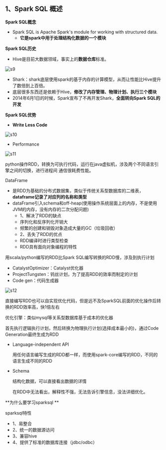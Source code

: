## 1、Spark SQL 概述

**Spark SQL概念**

* Spark SQL is Apache Spark's module for working with structured data.
  * **它是spark中用于处理结构化数据的一个模块**

**Spark SQL历史**

- Hive是目前大数据领域，事实上的**数据仓库**标准。

![s9](pics/s9.png)

- Shark：shark底层使用spark的基于内存的计算模型，从而让性能比Hive提升了数倍到上百倍。
- 底层很多东西还是依赖于Hive，**修改了内存管理、物理计划、执行三个模块**
- 2014年6月1日的时候，Spark宣布了不再开发Shark，**全面转向Spark SQL的开发**

**Spark SQL优势**

- **Write Less Code**

![s10](pics/s10.png)

* Performance

![s11](pics/s11.png)

python操作RDD，转换为可执行代码，运行在java虚拟机，涉及两个不同语言引擎之间的切换，进行进程间		通信很耗费性能。

DataFrame

- 是RDD为基础的分布式数据集，类似于传统关系型数据库的二维表，**dataframe记录了对应列的名称和类型**
- dataFrame引入schema和off-heap(使用操作系统层面上的内存，不是使用JVM的内存，没有内存的二次分配问题)
  - 1、解决了RDD的缺点
  - 序列化和反序列化开销大
  - 频繁的创建和销毁对象造成大量的GC（垃圾回收）
  - 2、丢失了RDD的优点
  - RDD编译时进行类型检查
  - RDD具有面向对象编程的特性

用scala/python编写的RDD比Spark SQL编写转换的RDD慢，涉及到执行计划

- CatalystOptimizer：Catalyst优化器
- ProjectTungsten：钨丝计划，为了提高RDD的效率而制定的计划
- Code gen：代码生成器

![s12](pics/s12.png)

直接编写RDD也可以自实现优化代码，但是远不及SparkSQL前面的优化操作后转换的RDD效率高，快1倍左右

优化引擎：类似mysql等关系型数据库基于成本的优化器

首先执行逻辑执行计划，然后转换为物理执行计划(选择成本最小的)，通过Code Generation最终生成为RDD

* Language-independent API

  用任何语言编写生成的RDD都一样，而使用spark-core编写的RDD，不同的语言生成不同的RDD

- Schema

  结构化数据，可以直接看出数据的详情

  在RDD中无法看出，解释性不强，无法告诉引擎信息，没法详细优化。

**为什么要学习sparksql **

sparksql特性

* 1、易整合
* 2、统一的数据源访问
* 3、兼容hive
* 4、提供了标准的数据库连接（jdbc/odbc）
